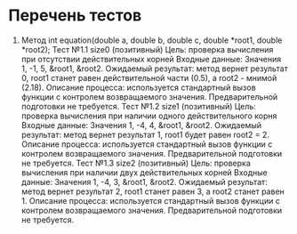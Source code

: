# Перечень тестов
1. Метод int equation(double a, double b, double c, double *root1, double *root2);
Тест №1.1 size0 (позитивный)
Цель: проверка вычисления при отсутствии действительных корней
Входные данные: Значения 1, -1, 5, &root1, &root2.
Ожидаемый результат: метод вернет результат 0, root1 станет равен действительной части (0.5), а root2 - мнимой (2.18).
Описание процесса: используется стандартный вызов функции с контролем возвращаемого значения. Предварительной подготовки не требуется.
Тест №1.2 size1 (позитивный)
Цель: проверка вычисления при наличии одного действительного корня
Входные данные: Значения 1, -4, 4, &root1, &root2.
Ожидаемый результат: метод вернет результат 1, root1 будет равен root2 = 2.
Описание процесса: используется стандартный вызов функции с контролем возвращаемого значения. Предварительной подготовки не требуется.
Тест №1.3 size2 (позитивный)
Цель: проверка вычисления при наличии двух действительных корней
Входные данные: Значения 1, -4, 3, &root1, &root2.
Ожидаемый результат: метод вернет результат 2, root1 станет равен 3, а root2 станет равен 1.
Описание процесса: используется стандартный вызов функции с контролем возвращаемого значения. Предварительной подготовки не требуется.
